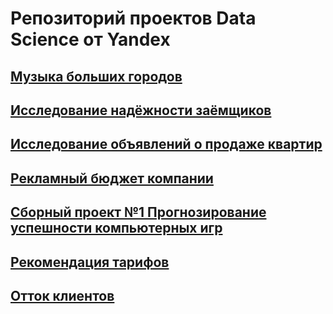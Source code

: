 # Репозиторий проектов Data Science от Yandex
## [Музыка больших городов](https://github.com/natkor18/Data_Science_yandex_project/tree/main/yandex_musik)
## [Исследование надёжности заёмщиков](https://github.com/natkor18/Data_Science_yandex_project/tree/main/reliability-of-borrowers)
## [Исследование объявлений о продаже квартир](https://github.com/natkor18/Data_Science_yandex_project/tree/main/sale-of-apartments)
## [Рекламный бюджет компании](https://github.com/natkor18/Data_Science_yandex_project/tree/main/advertising_budget_of_Megaline)
## [Сборный проект №1 Прогнозирование успешности компьютерных игр](https://github.com/natkor18/Data_Science_yandex_project/tree/main/predicting-success-game)
## [Рекомендация тарифов](https://github.com/natkor18/Data_Science_yandex_project/blob/main/recommendation_of_tariffs/readme.md)
## [Отток клиентов](https://github.com/natkor18/Data_Science_yandex_project/tree/main/customer_outflow)
